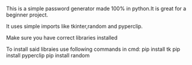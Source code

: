 This is a simple password generator made 100% in python.It is great for a beginner project.

It uses simple imports like tkinter,random and pyperclip.

Make sure you have correct libraries installed

To install said libraies use following commands in cmd:
pip install tk
pip install pyperclip
pip install random
